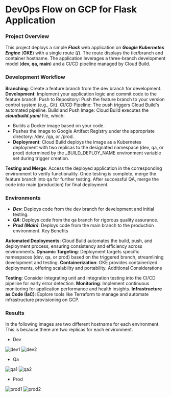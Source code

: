 # DevOps Flow on GCP for Flask Application

### Project Overview

This project deploys a simple __*Flask*__ web application on __*Google Kubernetes Engine*__ (__GKE__) with a single route (__/__). The route displays the tier/branch and container hostname. The application leverages a three-branch development model (__dev, qa, main__) and a CI/CD pipeline managed by Cloud Build.

### Development Workflow

__Branching__: Create a feature branch from the dev branch for development.
__Development__: Implement your application logic and commit code to the feature branch.
Push to Repository: Push the feature branch to your version control system (e.g., Git).
CI/CD Pipeline: The push triggers Cloud Build's automated pipeline.
Build and Push Image: Cloud Build executes the __*cloudbuild.yaml*__ file, which:
- Builds a Docker image based on your code.
- Pushes the image to Google Artifact Registry under the appropriate directory: /dev, /qa, or /prod.
- __Deployment__: Cloud Build deploys the image as a Kubernetes deployment with two replicas to the designated namespace (dev, qa, or prod) determined by the _BUILD_DEPLOY_NAME environment variable set during trigger creation.

__Testing and Merge__:
Access the deployed application in the corresponding environment to verify functionality.
Once testing is complete, merge the feature branch into qa for further testing.
After successful QA, merge the code into main (production) for final deployment.

### Environments

- __*Dev*__: Deploys code from the dev branch for development and initial testing.
- __*QA*__: Deploys code from the qa branch for rigorous quality assurance.
- __*Prod (Main)*__: Deploys code from the main branch to the production environment.
Key Benefits

__Automated Deployments__: Cloud Build automates the build, push, and deployment process, ensuring consistency and efficiency across environments.
__Dynamic Targeting__: Deployment targets specific namespaces (dev, qa, or prod) based on the triggered branch, streamlining development and testing.
__Containerization__: GKE provides containerized deployments, offering scalability and portability.
Additional Considerations

__Testing__: Consider integrating unit and integration testing into the CI/CD pipeline for early error detection.
__Monitoring__: Implement continuous monitoring for application performance and health insights.
__Infrastructure as Code (IaC)__: Explore tools like Terraform to manage and automate infrastructure provisioning on GCP.


### Results

In the following images are two different hostname for each environment. This is because there are two replicas for each environment.

- Dev

![dev1](https://github.com/bmarian98/gcp_project_24/assets/39569343/253e1648-1325-4998-bb7c-bb5850d5e3ac)
![dev2](https://github.com/bmarian98/gcp_project_24/assets/39569343/ccac10f0-ca60-4cae-a229-6327970a1dec)

- Qa

![qa1](https://github.com/bmarian98/gcp_project_24/assets/39569343/fe95d5d3-b76f-4b42-882c-619f2946e326)
![qa2](https://github.com/bmarian98/gcp_project_24/assets/39569343/83a343bc-d470-4dd0-bd45-951af4adb229)

- Prod

![prod1](https://github.com/bmarian98/gcp_project_24/assets/39569343/0484513c-5995-4fbe-abc3-c344f9e4687b)
![prod2](https://github.com/bmarian98/gcp_project_24/assets/39569343/90eaa0c9-3416-401e-849d-4da18e75668b)